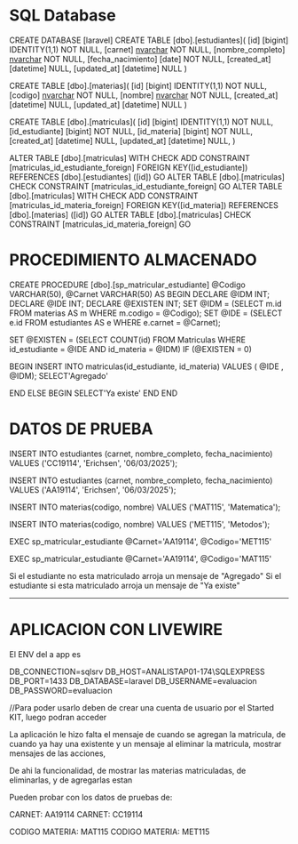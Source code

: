 # SQL Database

CREATE DATABASE [laravel]
CREATE TABLE [dbo].[estudiantes](
	[id] [bigint] IDENTITY(1,1) NOT NULL,
	[carnet] [nvarchar](255) NOT NULL,
	[nombre_completo] [nvarchar](255) NOT NULL,
	[fecha_nacimiento] [date] NOT NULL,
	[created_at] [datetime] NULL,
	[updated_at] [datetime] NULL
)


CREATE TABLE [dbo].[materias](
	[id] [bigint] IDENTITY(1,1) NOT NULL,
	[codigo] [nvarchar](255) NOT NULL,
	[nombre] [nvarchar](255) NOT NULL,
	[created_at] [datetime] NULL,
	[updated_at] [datetime] NULL
	) 

CREATE TABLE [dbo].[matriculas](
	[id] [bigint] IDENTITY(1,1) NOT NULL,
	[id_estudiante] [bigint] NOT NULL,
	[id_materia] [bigint] NOT NULL,
	[created_at] [datetime] NULL,
	[updated_at] [datetime] NULL,
) 

ALTER TABLE [dbo].[matriculas]  WITH CHECK ADD  CONSTRAINT [matriculas_id_estudiante_foreign] FOREIGN KEY([id_estudiante])
REFERENCES [dbo].[estudiantes] ([id])
GO
ALTER TABLE [dbo].[matriculas] CHECK CONSTRAINT [matriculas_id_estudiante_foreign]
GO
ALTER TABLE [dbo].[matriculas]  WITH CHECK ADD  CONSTRAINT [matriculas_id_materia_foreign] FOREIGN KEY([id_materia])
REFERENCES [dbo].[materias] ([id])
GO
ALTER TABLE [dbo].[matriculas] CHECK CONSTRAINT [matriculas_id_materia_foreign]
GO

# PROCEDIMIENTO ALMACENADO

CREATE PROCEDURE [dbo].[sp_matricular_estudiante]
	@Codigo VARCHAR(50),
	@Carnet VARCHAR(50)
AS
BEGIN
   DECLARE @IDM INT;
   DECLARE @IDE INT;
   DECLARE @EXISTEN INT;
   SET @IDM = (SELECT m.id FROM materias AS m WHERE m.codigo  = @Codigo);
   SET @IDE = (SELECT e.id FROM estudiantes AS e WHERE e.carnet  = @Carnet);
   
   SET @EXISTEN = (SELECT COUNT(id) FROM Matriculas WHERE id_estudiante = @IDE AND id_materia = @IDM)
 IF (@EXISTEN = 0)

   BEGIN
   INSERT INTO matriculas(id_estudiante, id_materia) VALUES ( @IDE , @IDM);
   SELECT'Agregado'
    
   END
 ELSE
BEGIN
   SELECT'Ya existe'
END
END


# DATOS DE PRUEBA


INSERT INTO estudiantes (carnet, nombre_completo, fecha_nacimiento)
VALUES ('CC19114', 'Erichsen', '06/03/2025');


INSERT INTO estudiantes (carnet, nombre_completo, fecha_nacimiento)
VALUES ('AA19114', 'Erichsen', '06/03/2025');


INSERT INTO materias(codigo, nombre)
VALUES ('MAT115', 'Matematica');


INSERT INTO materias(codigo, nombre)
VALUES ('MET115', 'Metodos');


EXEC sp_matricular_estudiante @Carnet='AA19114', @Codigo='MET115'

EXEC sp_matricular_estudiante @Carnet='AA19114', @Codigo='MAT115'

Si el estudiante no esta matriculado arroja un mensaje de "Agregado"
Si el estudiante si esta matriculado arroja un mensaje de "Ya existe"




----------------------------------------------------------------------------------------------------
# APLICACION CON LIVEWIRE

El ENV del a app es

DB_CONNECTION=sqlsrv
DB_HOST=ANALISTAP01-174\\SQLEXPRESS
DB_PORT=1433
DB_DATABASE=laravel
DB_USERNAME=evaluacion
DB_PASSWORD=evaluacion

//Para poder usarlo deben de crear una cuenta de usuario por el Started KIT, luego podran acceder

La aplicación le hizo falta el mensaje de cuando se agregan la matricula, de cuando ya hay una existente y un mensaje al eliminar la matricula, mostrar mensajes de las acciones, 

De ahi la funcionalidad, de mostrar las materias matriculadas, de eliminarlas, y de agregarlas estan

Pueden probar con los datos de pruebas de:

CARNET: AA19114
CARNET: CC19114

CODIGO MATERIA:  MAT115
CODIGO MATERIA:  MET115




